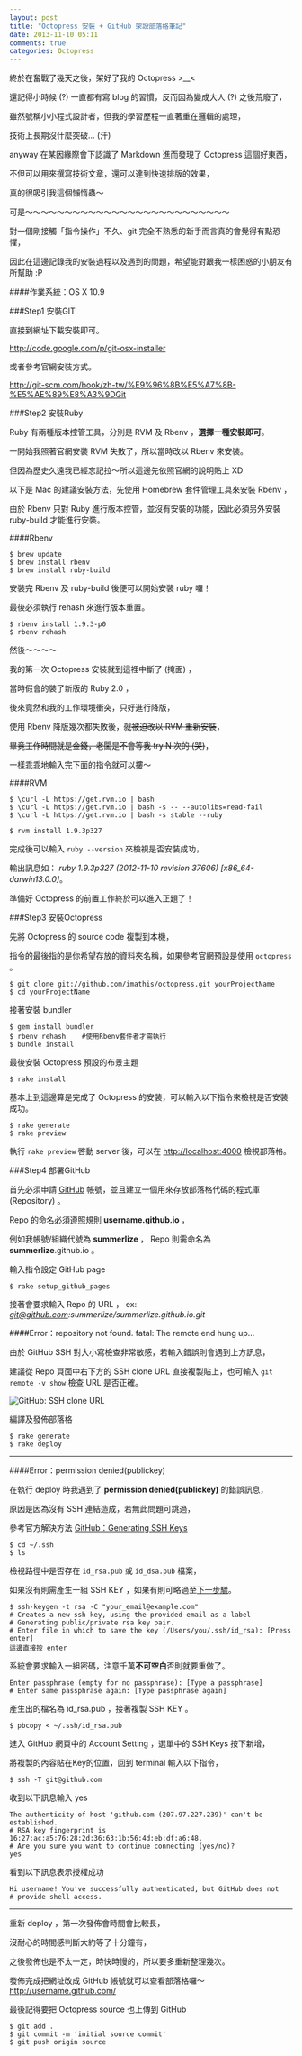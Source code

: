 ```yaml
---
layout: post
title: "Octopress 安裝 + GitHub 架設部落格筆記"
date: 2013-11-10 05:11
comments: true
categories: Octopress
---
```


終於在奮戰了幾天之後，架好了我的 Octopress >__< 

還記得小時候 (?) 一直都有寫 blog 的習慣，反而因為變成大人 (?) 之後荒廢了，

雖然號稱小小程式設計者，但我的學習歷程一直著重在邏輯的處理，

技術上長期沒什麼突破... (汗)

anyway 在某因緣際會下認識了 Markdown 進而發現了 Octopress 這個好東西，

不但可以用來撰寫技術文章，還可以達到快速排版的效果，

真的很吸引我這個懶惰蟲～

可是～～～～～～～～～～～～～～～～～～～～～～～～～～

對一個剛接觸「指令操作」不久、git 完全不熟悉的新手而言真的會覺得有點恐懼，

因此在這邊記錄我的安裝過程以及遇到的問題，希望能對跟我一樣困惑的小朋友有所幫助 :P

####作業系統：OS X 10.9

###Step1 安裝GIT

直接到網址下載安裝即可。

<http://code.google.com/p/git-osx-installer>

或者參考官網安裝方式。

<http://git-scm.com/book/zh-tw/%E9%96%8B%E5%A7%8B-%E5%AE%89%E8%A3%9DGit>

###Step2 安裝Ruby

Ruby 有兩種版本控管工具，分別是 RVM 及 Rbenv ，**選擇一種安裝即可**。

一開始我照著官網安裝 RVM 失敗了，所以當時改以 Rbenv 來安裝。

但因為歷史久遠我已經忘記拉～所以這邊先依照官網的說明貼上 XD

以下是 Mac 的建議安裝方法，先使用 Homebrew 套件管理工具來安裝 Rbenv ，

由於 Rbenv 只對 Ruby 進行版本控管，並沒有安裝的功能，因此必須另外安裝 ruby-build 才能進行安裝。

####Rbenv

	$ brew update
	$ brew install rbenv
	$ brew install ruby-build

安裝完 Rbenv 及 ruby-build 後便可以開始安裝 ruby 囉！

最後必須執行 rehash 來進行版本重置。

	$ rbenv install 1.9.3-p0
	$ rbenv rehash
	
然後～～～～

我的第一次 Octopress 安裝就到這裡中斷了 (掩面) ，

當時假會的裝了新版的 Ruby 2.0 ，

後來竟然和我的工作環境衝突，只好進行降版，

使用 Rbenv 降版幾次都失敗後，~~就被迫改以 RVM 重新安裝~~，

~~畢竟工作時間就是金錢，老闆是不會等我 try N 次的 (哭)~~，

一樣乖乖地輸入完下面的指令就可以摟～

####RVM
	
	$ \curl -L https://get.rvm.io | bash
	$ \curl -L https://get.rvm.io | bash -s -- --autolibs=read-fail
	$ \curl -L https://get.rvm.io | bash -s stable --ruby
	
	$ rvm install 1.9.3p327

完成後可以輸入 `ruby --version` 來檢視是否安裝成功，

輸出訊息如： *ruby 1.9.3p327 (2012-11-10 revision 37606) [x86_64-darwin13.0.0]*。

準備好 Octopress 的前置工作終於可以進入正題了！

###Step3 安裝Octopress

先將 Octopress 的 source code 複製到本機，

指令的最後指的是你希望存放的資料夾名稱，如果參考官網預設是使用 `octopress` 。

	$ git clone git://github.com/imathis/octopress.git yourProjectName
	$ cd yourProjectName

接著安裝 bundler

	$ gem install bundler
	$ rbenv rehash    #使用Rbenv套件者才需執行
	$ bundle install

最後安裝 Octopress 預設的布景主題

	$ rake install

基本上到這邊算是完成了 Octopress 的安裝，可以輸入以下指令來檢視是否安裝成功。

	$ rake generate
	$ rake preview

執行 `rake preview` 啓動 server 後，可以在 <http://localhost:4000> 檢視部落格。
		
###Step4 部署GitHub

首先必須申請 [GitHub](https://github.com/) 帳號，並且建立一個用來存放部落格代碼的程式庫 (Repository) 。

Repo 的命名必須遵照規則 **username.github.io** ，

例如我帳號/組織代號為 **summerlize** ， Repo 則需命名為 **summerlize**.github.io 。

輸入指令設定 GitHub page 

	$ rake setup_github_pages

接著會要求輸入 Repo 的 URL ， ex: *git@github.com:summerlize/summerlize.github.io.git*

####Error：repository not found. fatal: The remote end hung up…

由於 GitHub SSH 對大小寫檢查非常敏感，若輸入錯誤則會遇到上方訊息，

建議從 Repo 頁面中右下方的 SSH clone URL 直接複製貼上，也可輸入 `git remote -v show` 檢查 URL 是否正確。

![GitHub: SSH clone URL](http://farm6.staticflickr.com/5494/10768727923_aecb64d43a_o.png)

編譯及發佈部落格

	$ rake generate
	$ rake deploy

---
####Error：permission denied(publickey)

在執行 deploy 時我遇到了 **permission denied(publickey)** 的錯誤訊息，

原因是因為沒有 SSH 連結造成，若無此問題可跳過，

參考官方解決方法 [GitHub：Generating SSH Keys](https://help.github.com/articles/generating-ssh-keys)

	$ cd ~/.ssh
	$ ls

檢視路徑中是否存在 `id_rsa.pub` 或 `id_dsa.pub` 檔案，

如果沒有則需產生一組 SSH KEY ，如果有則可略過至[下一步驟](#next)。

	$ ssh-keygen -t rsa -C "your_email@example.com"
	# Creates a new ssh key, using the provided email as a label
	# Generating public/private rsa key pair.
	# Enter file in which to save the key (/Users/you/.ssh/id_rsa): [Press enter]
	這邊直接按 enter
	
系統會要求輸入一組密碼，注意千萬**不可空白**否則就要重做了。

	Enter passphrase (empty for no passphrase): [Type a passphrase]
	# Enter same passphrase again: [Type passphrase again]

<p id="next"></p>
產生出的檔名為 id_rsa.pub ，接著複製 SSH KEY 。
	
	$ pbcopy < ~/.ssh/id_rsa.pub

進入 GitHub 網頁中的 Account Setting ，選單中的 SSH Keys 按下新增，

將複製的內容貼在Key的位置，回到 terminal 輸入以下指令，

	$ ssh -T git@github.com

收到以下訊息輸入 yes 

	The authenticity of host 'github.com (207.97.227.239)' can't be established.
	# RSA key fingerprint is 16:27:ac:a5:76:28:2d:36:63:1b:56:4d:eb:df:a6:48.
	# Are you sure you want to continue connecting (yes/no)?
	yes

看到以下訊息表示授權成功

	Hi username! You've successfully authenticated, but GitHub does not
	# provide shell access.
---

重新 deploy ，第一次發佈會時間會比較長，

沒耐心的時間感判斷大約等了十分鐘有，

之後發佈也是不太一定，時快時慢的，所以要多重新整理幾次。

發佈完成把網址改成 GitHub 帳號就可以查看部落格囉～ <http://username.github.com/>

最後記得要把 Octopress source 也上傳到 GitHub

	$ git add .
	$ git commit -m 'initial source commit'
	$ git push origin source
	